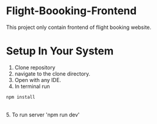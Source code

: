 # Flight-Boooking-Frontend

This project only contain frontend of flight booking website.

# Setup In Your System 

1. Clone repository<br />
2. navigate to the clone directory.<br />
3. Open with any IDE.<br />
4. In terminal run 
```bash
npm install
```
<br />
5. To run server 'npm run dev'



